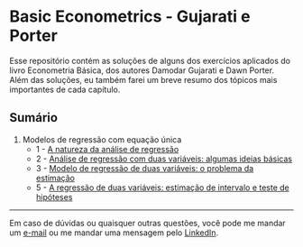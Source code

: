 # Basic Econometrics - Gujarati e Porter

Esse repositório contém as soluções de alguns dos exercícios aplicados do livro Econometria Básica, dos autores Damodar Gujarati e Dawn Porter. Além das soluções, eu também farei um breve resumo dos tópicos mais importantes de cada capítulo.

## Sumário

1. Modelos de regressão com equação única
    - 1 - [A natureza da análise de regressão](econ_basic_ch_01.ipynb)
    - 2 - [Análise de regressão com duas variáveis: algumas ideias básicas](econ_basic_ch_02.ipynb)
    - 3 - [Modelo de regressão de duas variáveis: o problema da estimação](econ_basic_ch_03.ipynb)
    - 5 - [A regressão de duas variáveis: estimação de intervalo e teste de hipóteses](econ_basic_ch_05.ipynb)

***

Em caso de dúvidas ou quaisquer outras questões, você pode me mandar um [e-mail](mailto:vdbaldoino@gmail.com?subject=GitHub%20-%20Econo%20Brasileira) ou me mandar uma mensagem pelo [LinkedIn](https://www.linkedin.com/in/vitorbaldoino/).
